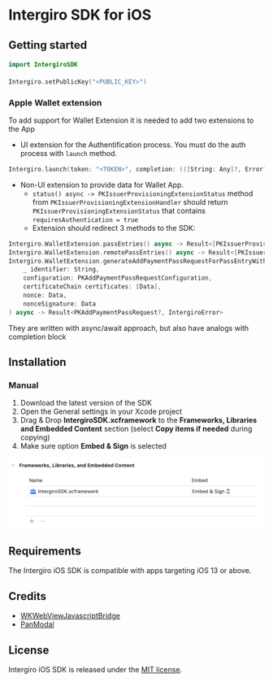 # Intergiro SDK for iOS

## Getting started

```swift
import IntergiroSDK

Intergiro.setPublicKey("<PUBLIC_KEY>")
```

### Apple Wallet extension

To add support for Wallet Extension it is needed to add two extensions to the App

 - UI extension for the Authentification process. You must do the auth process with `launch` method. 
```swift
Intergiro.launch(token: "<TOKEN>", completion: (([String: Any]?, Error?) -> Void)?)
```

- Non-UI extension to provide data for Wallet App. 
    - `status() async -> PKIssuerProvisioningExtensionStatus` method from `PKIssuerProvisioningExtensionHandler` should return `PKIssuerProvisioningExtensionStatus` that contains `requiresAuthentication = true`
    - Extension should redirect 3 methods to the SDK:
```swift
Intergiro.WalletExtension.passEntries() async -> Result<[PKIssuerProvisioningExtensionPaymentPassEntry], IntergiroError>
Intergiro.WalletExtension.remotePassEntries() async -> Result<[PKIssuerProvisioningExtensionPaymentPassEntry], IntergiroError>
Intergiro.WalletExtension.generateAddPaymentPassRequestForPassEntryWithIdentifier(
    _ identifier: String,
    configuration: PKAddPaymentPassRequestConfiguration,
    certificateChain certificates: [Data],
    nonce: Data,
    nonceSignature: Data
) async -> Result<PKAddPaymentPassRequest?, IntergiroError>
```
They are written with async/await approach, but also have analogs with completion block

## Installation

### Manual

1. Download the latest version of the SDK
2. Open the General settings in your Xcode project
3. Drag & Drop **IntergiroSDK.xcframework** to the **Frameworks, Libraries and Embedded Content** section (select **Copy items if needed** during copying)
4. Make sure option **Embed & Sign** is selected

![Xcode Project](Images/xcode-project-framework.png)

## Requirements
The Intergiro iOS SDK is compatible with apps targeting iOS 13 or above.

## Credits
 - [WKWebViewJavascriptBridge](https://github.com/Lision/WKWebViewJavascriptBridge)
 - [PanModal](https://github.com/slackhq/PanModal)

## License

Intergiro iOS SDK is released under the [MIT license](LICENSE.md).
